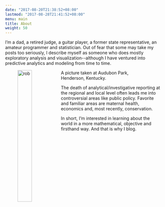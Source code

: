 ```yaml
---
date: "2017-08-20T21:38:52+08:00"
lastmod: "2017-08-28T21:41:52+08:00"
menu: main
title: About
weight: 50
---
```



I’m a dad, a retired judge, a guitar player, a former state representative, an amateur programmer and statistician. Out of fear that some may take my posts too seriously, I describe myself as someone who does mostly exploratory analysis and visualization--although I have ventured into predictive analytics and modeling from time to time.

<figure>
<img src="/img/profile-rkw.jpg" alt="rob" style="width:33%;float:left">
<figcaption>A picture taken at Audubon Park, Henderson, Kentucky.</figcaption>
</figure>

The death of analytical/investigative reporting at the regional and local level often leads me into controversial areas like public policy.  Favorite and familiar areas are maternal health,  economics and, most recently, conservation.

In short, I’m interested in learning about the world in a more mathematical, objective and firsthand way. And that is why I blog.
